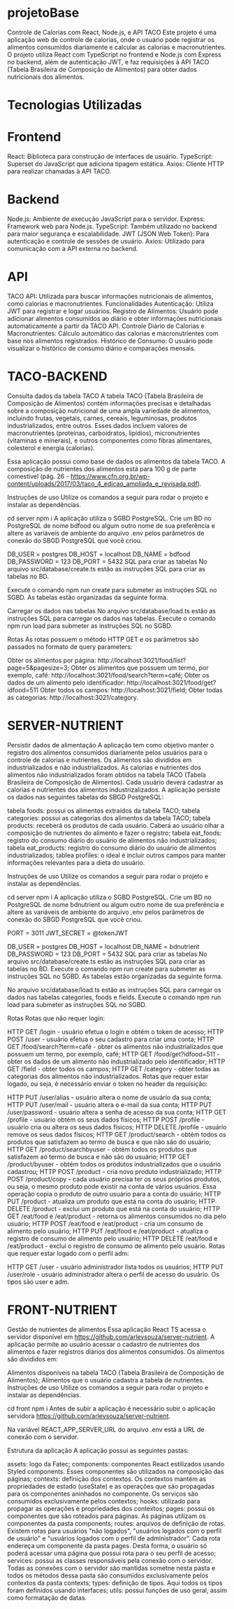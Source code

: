 # projetoBase

Controle de Calorias com React, Node.js, e API TACO
Este projeto é uma aplicação web de controle de calorias, onde o usuário pode registrar os alimentos consumidos diariamente e calcular as calorias e macronutrientes. O projeto utiliza React com TypeScript no frontend e Node.js com Express no backend, além de autenticação JWT, e faz requisições à API TACO (Tabela Brasileira de Composição de Alimentos) para obter dados nutricionais dos alimentos.

# Tecnologias Utilizadas
# Frontend
React: Biblioteca para construção de interfaces de usuário.
TypeScript: Superset do JavaScript que adiciona tipagem estática.
Axios: Cliente HTTP para realizar chamadas à API TACO.

# Backend
Node.js: Ambiente de execução JavaScript para o servidor.
Express: Framework web para Node.js.
TypeScript: Também utilizado no backend para maior segurança e escalabilidade.
JWT (JSON Web Token): Para autenticação e controle de sessões de usuário.
Axios: Utilizado para comunicação com a API externa no backend.

# API
TACO API: Utilizada para buscar informações nutricionais de alimentos, como calorias e macronutrientes.
Funcionalidades
Autenticação: Utiliza JWT para registrar e logar usuários.
Registro de Alimentos: Usuário pode adicionar alimentos consumidos ao diário e obter informações nutricionais automaticamente a partir da TACO API.
Controle Diário de Calorias e Macronutrientes: Cálculo automático das calorias e macronutrientes com base nos alimentos registrados.
Histórico de Consumo: O usuário pode visualizar o histórico de consumo diário e comparações mensais.



# TACO-BACKEND
Consulta dados da tabela TACO
A tabela TACO (Tabela Brasileira de Composição de Alimentos) contém informações precisas e detalhadas sobre a composição nutricional de uma ampla variedade de alimentos, incluindo frutas, vegetais, carnes, cereais, leguminosas, produtos industrializados, entre outros. Esses dados incluem valores de macronutrientes (proteínas, carboidratos, lipídios), micronutrientes (vitaminas e minerais), e outros componentes como fibras alimentares, colesterol e energia (calorias).

Essa aplicação possui como base de dados os alimentos da tabela TACO. A composição de nutrientes dos alimentos está para 100 g de parte comestível (pág. 26 - https://www.cfn.org.br/wp-content/uploads/2017/03/taco_4_edicao_ampliada_e_revisada.pdf).

Instruções de uso
Utilize os comandos a seguir para rodar o projeto e instalar as dependências.

cd server
npm i
A aplicação utiliza o SGBD PostgreSQL. Crie um BD no PostgreSQL de nome bdfood ou algum outro nome de sua preferência e altere as variáveis de ambiente do arquivo .env pelos parâmetros de conexão do SBGD PostgreSQL que você criou.

DB_USER = postgres
DB_HOST = localhost
DB_NAME = bdfood
DB_PASSWORD = 123
DB_PORT = 5432
SQL para criar as tabelas
No arquivo src/database/create.ts estão as instruções SQL para criar as tabelas no BD.

Execute o comando npm run create para submeter as instruções SQL no SGBD. As tabelas estão organizadas da seguinte forma. 

Carregar os dados nas tabelas
No arquivo src/database/load.ts estão as instruções SQL para carregar os dados nas tabelas. Execute o comando npm run load para submeter as instruções SQL no SGBD.

Rotas
As rotas possuem o método HTTP GET e os parâmetros são passados no formato de query parameters:

Obter os alimentos por página: http://localhost:3021/food/list?page=5&pagesize=3;
Obter os alimentos que possuem um termo, por exemplo, café: http://localhost:3021/food/search?term=café;
Obter os dados de um alimento pelo identificador: http://localhost:3021/food/get?idfood=511
Obter todos os campos: http://localhost:3021/field;
Obter todas as categorias: http://localhost:3021/category.



# SERVER-NUTRIENT
Persistir dados de alimentação
A aplicação tem como objetivo manter o registro dos alimentos consumidos diariamente pelos usuários para o controle de calorias e nutrientes. Os alimentos são divididos em industrializados e não industrializados. As calorias e nutrientes dos alimentos não industrializados foram obtidos na tabela TACO (Tabela Brasileira de Composição de Alimentos). Cada usuário deverá cadastrar as calorias e nutrientes dos alimentos industrizalizados. A aplicação persiste os dados nas seguintes tabelas do SBGD PostgreSQL:

tabela foods: possui os alimentos extraídos da tabela TACO;
tabela categories: possui as categorias dos alimentos da tabela TACO;
tabela products: receberá os produtos de cada usuário. Caberá ao usuário olhar a composição de nutrientes do alimento e fazer o registro;
tabela eat_foods: registro do consumo diário do usuário de alimentos não industrializados;
tabela eat_products: registro do consumo diário do usuário de alimentos industrializados;
tablea profiles: o ideal é incluir outros campos para manter informações relevantes para a dieta do usuário.


Instruções de uso
Utilize os comandos a seguir para rodar o projeto e instalar as dependências.

cd server
npm i
A aplicação utiliza o SGBD PostgreSQL. Crie um BD no PostgreSQL de nome bdnutrient ou algum outro nome de sua preferência e altere as variáveis de ambiente do arquivo .env pelos parâmetros de conexão do SBGD PostgreSQL que você criou.

PORT = 3011
JWT_SECRET = @tokenJWT

DB_USER = postgres
DB_HOST = localhost
DB_NAME = bdnutrient
DB_PASSWORD = 123
DB_PORT = 5432
SQL para criar as tabelas
No arquivo src/database/create.ts estão as instruções SQL para criar as tabelas no BD. Execute o comando npm run create para submeter as instruções SQL no SGBD. As tabelas estão organizadas da seguinte forma.

No arquivo src/database/load.ts estão as instruções SQL para carregar os dados nas tabelas categories, foods e fields. Execute o comando npm run load para submeter as instruções SQL no SGBD.

Rotas
Rotas que não requer login:

HTTP GET /login - usuário efetua o login e obtém o token de acesso;
HTTP POST /user - usuário efetua o seu cadastro para criar uma conta;
HTTP GET /food/search?term=café - obter os alimentos não industrializados que possuem um termo, por exemplo, café;
HTTP GET /food/get?idfood=511 - obter os dados de um alimento não industrializado pelo identificador;
HTTP GET /field - obter todos os campos;
HTTP GET /category - obter todas as categorias dos alimentos não industrializados.
Rotas que requer estar logado, ou seja, é necessário enviar o token no header da requisição:

HTTP PUT /user/alias - usuário altera o nome de usuário da sua conta;
HTTP PUT /user/mail - usuário altera o e-mail da sua conta;
HTTP PUT /user/password - usuário altera a senha de acesso da sua conta;
HTTP GET /profile - usuário obtém os seus dados físicos;
HTTP POST /profile - usuário cria ou altera os seus dados físicos;
HTTP DELETE /profile - usuário remove os seus dados físicos;
HTTP GET /product/search - obtém todos os produtos que satisfazem ao termo de busca e que não são do usuário;
HTTP GET /product/searchbyuser - obtém todos os produtos que satisfazem ao termo de busca e não são do usuário;
HTTP GET /product/byuser - obtém todos os produtos industrializados que o usuário cadastrou;
HTTP POST /product - cria novo produto industrializado;
HTTP POST /product/copy - cada usuário precisa ter os seus próprios produtos, ou seja, o mesmo produto pode existir na conta de vários usuários. Essa operação copia o produto de outro usuário para a conta do usuário;
HTTP PUT /product - atualiza um produto que está na conta do usuário;
HTTP DELETE /product - exclui um produto que está na conta do usuário;
HTTP GET /eat/food e /eat/product - retorna os alimentos consumidos no dia pelo usuário;
HTTP POST /eat/food e /eat/product - cria um consumo de alimento pelo usuário;
HTTP PUT /eat/food e /eat/product - atualiza o registro de consumo de alimento pelo usuário;
HTTP DELETE /eat/food e /eat/product - exclui o registro de consumo de alimento pelo usuário.
Rotas que requer estar logado com o perfil adm:

HTTP GET /user - usuário administrador lista todos os usuários;
HTTP PUT /user/role - usuário administrador altera o perfil de acesso do usuário. Os tipos são user e adm.



# FRONT-NUTRIENT
Gestão de nutrientes de alimentos
Essa aplicação React TS acessa o servidor disponível em https://github.com/arleysouza/server-nutrient. A aplicação permite ao usuário acessar o cadastro de nutrientes dos alimentos e fazer registros diários dos alimentos consumidos. Os alimentos são divididos em:

Alimentos disponíveis na tabela TACO (Tabela Brasileira de Composição de Alimentos);
Alimentos que o usuário cadastra a tabela de nutrientes.
Instruções de uso
Utilize os comandos a seguir para rodar o projeto e instalar as dependências.


cd front
npm i
Antes de subir a aplicação é necessário subir o aplicação servidora https://github.com/arleysouza/server-nutrient.

Na variável REACT_APP_SERVER_URL do arquivo .env está a URL de conexão com o servidor.

Estrutura da aplicação
A aplicação possui as seguintes pastas:

assets: logo da Fatec;
components: componentes React estilizados usando Styled components. Esses componentes são utilizados na composição das páginas;
contexts: definição dos contextos. Os contextos mantém as propriedades de estado (useState) e as operações que são propagadas para os componentes aninhados no componente. Os serviços são consumidos exclusivamente pelos contextos;
hooks: utilizado para propagar as operações e propriedades dos contextos;
pages: possui os componentes que são roteados para páginas. As páginas utilizam os componentes da pasta components;
routes: arquivos de definição de rotas. Existem rotas para usuários "não logados", "usuários logados com o perfil de usuário" e "usuários logados com o perfil de administrador". Cada rota endereça um componente da pasta pages. Desta forma, o usuário só poderá acessar uma página que possui rota para o seu perfil de acesso;
services: possui as classes responsáveis pela conexão com o servidor. Todas as conexões com o servidor são mantidas sometne nesta pasta e todos os métodos dessa pasta são consumidos exclusivamente pelos contextos da pasta contexts;
types: definição de tipos. Aqui todos os tipos foram definidos usando interfaces;
utils: possui funções de uso geral, assim como formatação de datas.
